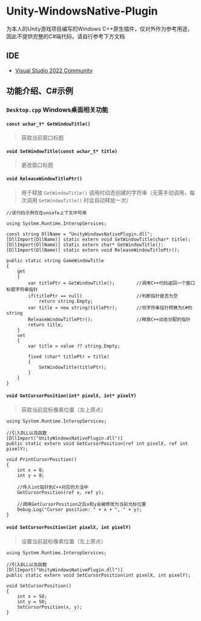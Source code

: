 # Unity-WindowsNative-Plugin
为本人的Unity游戏项目编写的Windows C++原生插件，仅对外作为参考用途，因此不提供完整的C#端代码，请自行参考下方文档

## IDE
- [Visual Studio 2022 Community](https://visualstudio.microsoft.com/vs/community/)


## 功能介绍、C#示例
### `Desktop.cpp` Windows桌面相关功能

#### `const wchar_t* GetWindowTitle()`
> 获取当前窗口标题

#### `void SetWindowTitle(const wchar_t* title)`
> 更改窗口标题

#### `void ReleaseWindowTitlePtr()`
> 用于释放 `GetWindowTitle()` 调用时动态创建的字符串（无需手动调用，每次调用 `GetWindowTitle()` 时会自动释放一次）

```
//该代码示例仅在unsafe上下文中可用

using System.Runtime.InteropServices;

const string DllName = "UnityWindowsNativePlugin.dll";
[DllImport(DllName)] static extern void SetWindowTitle(char* title);
[DllImport(DllName)] static extern char* GetWindowTitle();
[DllImport(DllName)] static extern void ReleaseWindowTitlePtr();

public static string GameWindowTitle
{
    get
    {
        var titlePtr = GetWindowTitle();        //调用C++代码返回一个窗口标题字符串指针
        if(titlePtr == null)                    //判断指针是否为空
            return string.Empty;
        var title = new string(titlePtr);       //将字符串指针转换为C#的string
        ReleaseWindowTitlePtr();                //释放C++动态分配的指针
        return title;
    }
    set
    {
        var title = value ?? string.Empty;

        fixed (char* titlePtr = title)
        {
            SetWindowTitle(titlePtr);
        }
    }
}
```


#### `void GetCursorPosition(int* pixelX, int* pixelY)`
> 获取当前鼠标像素位置（左上原点）

```
using System.Runtime.InteropServices;

//引入DLL以及函数
[DllImport("UnityWindowsNativePlugin.dll")]
public static extern void GetCursorPosition(ref int pixelX, ref int pixelY);

void PrintCursorPosition()
{
	int x = 0;
	int y = 0;

	//传入int指针到C++对应的方法中
	GetCursorPosition(ref x, ref y);

	//调用GetCursorPosition之后x和y会被修改为当前光标位置
	Debug.Log("Cursor position: " + x + ", " + y);
}
```

#### `void SetCursorPosition(int pixelX, int pixelY) `
> 设置当前鼠标像素位置（左上原点）

```
using System.Runtime.InteropServices;

//引入DLL以及函数
[DllImport("UnityWindowsNativePlugin.dll")]
public static extern void SetCursorPosition(int pixelX, int pixelY);

void SetCursorPosition()
{
	int x = 50;
	int y = 50;
	SetCursorPosition(x, y);
}
```
